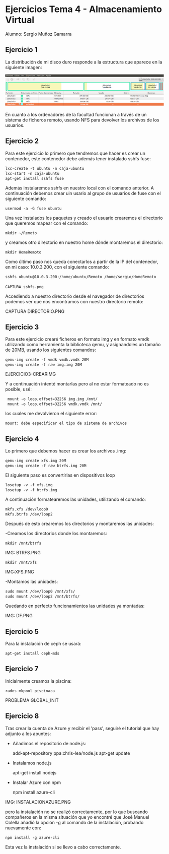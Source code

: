 # Ejercicios Tema 4 - Almacenamiento Virtual

Alumno: Sergio Muñoz Gamarra

## Ejercicio 1

La distribución de mi disco duro responde a la estructura que aparece en la siguiente imagen:

![Ejercicio1a](https://github.com/SergioMGamarra/IV---13-14/blob/master/imgTema4/ej1-a.png?raw=true)


En cuanto a los ordenadores de la facultad funcionan a través de un sistema de ficheros remoto, usando NFS para devolver los archivos de los usuarios.

## Ejercicio 2

Para este ejercicio lo primero que tendremos que hacer es crear un contenedor, este contenedor debe además tener instalado sshfs fuse:

    lxc-create -t ubuntu -n caja-ubuntu
    lxc-start -n caja-ubuntu
    apt-get install sshfs fuse
    
Además instalaremos sshfs en nuestro local con el comando anterior.
A continuación debemos crear uin usario al grupo de usuarios de fuse con el siguiente comando:
    
    usermod -a -G fuse ubuntu


Una vez instalados los paquetes y creado el usuario crearemos el directorio que queremos mapear con el comando:

    mkdir ~/Remoto


y creamos otro directorio en nuestro home dónde montaremos el directorio:

    mkdir HomeRemoto
    

Como último paso nos queda conectarlos a partir de la IP del contenedor, en mi caso: 10.0.3.200, con el siguiente comando:

    sshfs ubuntu@10.0.3.200:/home/ubuntu/Remoto /home/sergio/HomeRemoto
    
    CAPTURA sshfs.png
    
Accediendo a nuestro directorio desde el navegador de directorios podemos ver que nos encontramos con nuestro directorio remoto:

CAPTURA DIRECTORIO.PNG



## Ejercicio 3

Para este ejercicio crearé ficheros en formato img y en formato vmdk utilizando como herramienta la biblioteca qemu, y asignandoles un tamaño de 20MB, usando los siguientes comandos:

    
    qemu-img create -f vmdk vmdk.vmdk 20M
    qemu-img create -f raw img.img 20M
    
EJERCICIO3-CREARIMG

Y a continuación intenté montarlas pero al no estar formateado no es posible, usé:

     mount -o loop,offset=32256 img.img /mnt/
     mount -o loop,offset=32256 vmdk.vmdk /mnt/
    
los cuales me devolvieron el siguiente error:

    mount: debe especificar el tipo de sistema de archivos

    
## Ejercicio 4

Lo primero que debemos hacer es crear los archivos .img:

    qemu-img create xfs.img 20M
    qemu-img create -f raw btrfs.img 20M

El siguiente paso es convertirlas en dispositivos loop 

    losetup -v -f xfs.img
    losetup -v -f btrfs.img
    
A continuación formatearemos las unidades, utilizando el comando:

    mkfs.xfs /dev/loop0
    mkfs.btrfs /dev/loop2
    
Después de esto crearemos los directorios y montaremos las unidades:

-Creamos los directorios donde los montaremos:

    mkdir /mnt/btrfs
    
IMG: BTRFS.PNG 
    
    mkdir /mnt/xfs

IMG:XFS.PNG

-Montamos las unidades:

    sudo mount /dev/loop0 /mnt/xfs/
    sudo mount /dev/loop2 /mnt/btrfs/
    
Quedando en perfecto funcionamientos las unidades ya montadas:

IMG: DF.PNG


## Ejercicio 5

Para la instalación de ceph se usará:

    apt-get install ceph-mds
    
## Ejercicio 7

Inicialmente creamos la piscina:

    rados mkpool piscinaca

PROBLEMA GLOBAL_INIT





## Ejercicio 8

Tras crear la cuenta de Azure y recibir el 'pass', seguiré el tutorial que hay adjunto a los apuntes:

- Añadimos el repositorio de node.js:
    
    add-apt-repository ppa:chris-lea/node.js
    apt-get update

- Instalamos node.js

    apt-get install nodejs
    
- Instalar Azure con npm

    npm install azure-cli
    
IMG: INSTALACIONAZURE.PNG

pero la instalación no se realizó correctamente, por lo que buscando compañeros en la misma situación que yo encontré que José Manuel Colella añadió la opción -g al comando de la instalación, probando nuevamente con:

    npm install -g azure-cli
    
Esta vez la instalación si se llevo a cabo correctamente.




